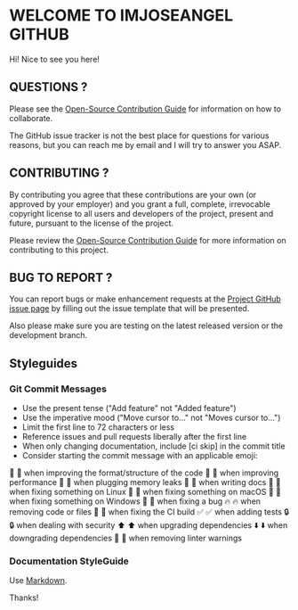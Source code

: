 # WELCOME TO IMJOSEANGEL GITHUB

Hi! Nice to see you here!

## QUESTIONS ?

Please see the [Open-Source Contribution Guide](https://github.com/imjoseangel/open-source-contribution/blob/devel/README.md) for information on how to collaborate.

The GitHub issue tracker is not the best place for questions for various reasons, but you can reach me by email and I will try to answer you ASAP.

## CONTRIBUTING ?

By contributing you agree that these contributions are your own (or approved by your employer) and you grant a full, complete, irrevocable copyright license to all users and developers of the project, present and future, pursuant to the license of the project.

Please review the [Open-Source Contribution Guide](https://github.com/imjoseangel/open-source-contribution/blob/devel/README.md) for more information on contributing to this project.

## BUG TO REPORT ?

You can report bugs or make enhancement requests at the [Project GitHub issue page](https://github.com/imjoseangel/ansiblecommon/issues/new/choose) by filling out the issue template that will be presented.

Also please make sure you are testing on the latest released version or the development branch.

## Styleguides

### Git Commit Messages

- Use the present tense ("Add feature" not "Added feature")
- Use the imperative mood ("Move cursor to..." not "Moves cursor to...")
- Limit the first line to 72 characters or less
- Reference issues and pull requests liberally after the first line
- When only changing documentation, include [ci skip] in the commit title
- Consider starting the commit message with an applicable emoji:

🎨 :art: when improving the format/structure of the code
🐎 :racehorse: when improving performance
🚱 :non-potable_water: when plugging memory leaks
📝 :memo: when writing docs
🐧 :penguin: when fixing something on Linux
🍎 :apple: when fixing something on macOS
🏁 :checkered_flag: when fixing something on Windows
🐛 :bug: when fixing a bug
🔥 :fire: when removing code or files
💚 :green_heart: when fixing the CI build
✅ :white_check_mark: when adding tests
🔒 :lock: when dealing with security
⬆️ :arrow_up: when upgrading dependencies
⬇️ :arrow_down: when downgrading dependencies
👕 :shirt: when removing linter warnings

### Documentation StyleGuide

Use [Markdown](https://daringfireball.net/projects/markdown).

Thanks!
